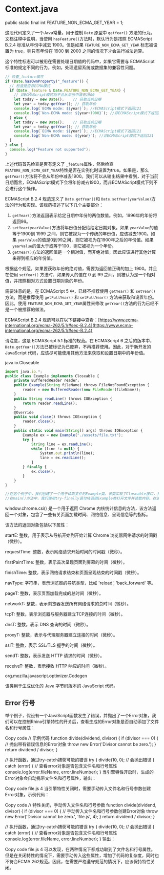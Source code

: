 # Context.java

 public static final int FEATURE_NON_ECMA_GET_YEAR = 1;

这段代码定义了一个Java常量，用于控制 `Date` 原型中 `getYear()` 方法的行为。文档注释中说明，当使用 `hasFeature()`方法时，默认行为是按照 ECMAScript B.2.4 标准从年份中减去 1900。但是如果 `FEATURE_NON_ECMA_GET_YEAR` 标志被设置为 true，则只有年份在 1900 到 2000 之间的情况下才会进行减法运算。

这个特性标志可以被用在需要处理日期值的代码中，如果它需要与 ECMAScript 标准的规定不同的行为，例如，处理遗留系统或数据集的兼容性问题。

```JavaScript
// 检查_feature属性
if (Date.hasOwnProperty("_feature")) {
  // 检查是否非ECMA模式
  if (Date._feature & Date.FEATURE_NON_ECMA_GET_YEAR) {
    // 非ECMAScript模式将不会从年份中减去1900
    let today = new Date();    // 获取当前日期
    let year = today.getYear(); // 获取年份
    console.log(`ECMA mode: ${year}`); //ECMAScript模式下返回121
    console.log(`Non-ECMA mode: ${year+1900}`); //非ECMAScript模式下返回2021
  } else {
    let today = new Date();    // 获取当前日期
    let year = today.getYear(); // 获取年份
    console.log(`ECMA mode: ${year}`); //ECMAScript模式下返回121
    console.log(`Non-ECMA mode: ${year}`); //非ECMAScript模式下返回121
  }
} else {
  console.log("Feature not supported");
}
```

上述代码首先检查是否有定义了 `_feature`属性，然后检查 `FEATURE_NON_ECMA_GET_YEAR`特性是否在实例化时设置为true。如果是，那么 `getYear()`方法将不会从年份中减去1900。我们可以从输出结果中看到，对于当前日期而言，ECMAScript模式下会将年份减去1900，而非ECMAScript模式下则不会进行这个操作。

ECMAScript B.2.4 规范定义了 `Date.getYear()`和 `Date.setYear(yearValue)`方法的行为和实现。该规范描述了以下几个主要部分：

1. `getYear()`方法返回表示给定日期中年份的两位数值。例如，1996年的年份将返回96。
2. `setYear(yearValue)`方法将年份值分配给给定日期对象。如果 `yearValue`的值等于1900到 1999 之间，则它被视为一个传统的年份值，应该减去1900。如果 `yearValue`的值是0到99之间，则它被视为在1900年之后的年份值。如果 `yearValue`的值大于或等于100，则它被视为一个年份。
3. `getYear()`方法的返回值是一个相对值，而非绝对值，因此应该进行其他计算来得到相应的年份值。

根据这个规范，如果要获取年份的绝对值，需要为返回值正确的加上 1900。并且在使用 `setYear()` 方法时，如果传入的值在 0 到 99 之间，则被认为是一个相对值，并按照相对方式设置日期对象的年份。

需要注意的是，在 ECMAScript 5 中，已经不推荐使用 `getYear()` 和 `setYear()` 方法，而是推荐使用 `getFullYear()` 和 `setFullYear()` 方法来获取和设置年份。因此，使用 `FEATURE_NON_ECMA_GET_YEAR`属性来修改 `getYear()`方法的行为已经不是一个被推荐的做法。

ECMAScript B.2.4 规范可以在以下链接中查看：[https://www.ecma-international.org/ecma-262/5.1/#sec-B.2.4](https://www.ecma-international.org/ecma-262/5.1/#sec-B.2.4)

请注意，这是 ECMAScript 5.1 标准的规范。在 ECMAScript 6 之后的版本中，`Date.getYear()`方法已被标记为已废弃，不再推荐使用。因此，对于新开发的 JavaScript 代码，应该尽可能使用其他方法来获取和设置日期中的年份值。

java.io.Closeable

```JavaScript
import java.io.*;
public class Example implements Closeable {
    private BufferedReader reader;
    public Example(String fileName) throws FileNotFoundException {
        reader = new BufferedReader(new FileReader(fileName));
    }
    public String readLine() throws IOException {
        return reader.readLine();
    }
    @Override
    public void close() throws IOException {
        reader.close();
    }
    public static void main(String[] args) throws IOException {
        Example ex = new Example("./assets/file.txt");
        try {
            String line = ex.readLine();
            while (line != null) {
                System.out.println(line);
                line = ex.readLine();
            }
        } finally {
            ex.close();
        }
    }
}

//在这个例子中，我们创建了一个用于读取文件的Example类。该类实现了Closeable接口，并重写close()方法，以在程序结束时关闭读取文件的BufferedReader资源。
//在main()方法中，我们使用try-finally语句块调用Example类打开文件并读取内容。在这个例子中，不管是否出现异常，finally块中的ex.close()语句都会执行，以确保文件资源得到释放。
```

window.chrome.csi() 是一个用于返回 Chrome 内核统计信息的方法，该方法返回一个对象，包含了一些有关页面加载时间、网络信息、呈现信息等的指标。

该方法的返回对象包括以下属性：

startE: 整数，用于表示从导航开始到开始计算 Chrome 浏览器网络请求的时间戳（微秒）。

requestTime: 整数，表示网络请求开始时间的时间戳（微秒）。

firstPaintTime: 整数，表示首次呈现页面到屏幕的时间（微秒）。

finishTime: 整数，表示网络请求结束和页面呈现结束的时间戳（微秒）。

navType: 字符串，表示浏览器的导航类型，比如 'reload', 'back_forward' 等。

pageT: 整数，表示页面加载完成的总时间（微秒）。

networkT: 整数，表示浏览器发送所有网络请求的总时间（微秒）。

tcpT: 整数，表示浏览器与服务器建立TCP连接的时间（微秒）。

dnsT: 整数，表示 DNS 查询的时间（微秒）。

proxyT: 整数，表示与代理服务器建立连接的时间（微秒）。

sslT: 整数，表示 SSL/TLS 握手的时间（微秒）。

sendT: 整数，表示发送 HTTP 请求的时间（微秒）。

receiveT: 整数，表示接收 HTTP 响应的时间（微秒）。


org.mozilla.javascript.optimizer.Codegen

该类用于生成优化的 Java 字节码版本的 JavaScript 代码。

## Error 行号

举个例子，假设有一个JavaScript函数发生了错误，并抛出了一个Error对象，我们可以在控制Rhino引擎特性的开关后，查看生成的Error对象是否自动添加了文件名和行号属性：

Copy code
// 示例代码
function divide(dividend, divisor) {
  if (divisor === 0) {
    // 抛出带有错误信息的Error对象
    throw new Error('Divisor cannot be zero.');
  }
  return dividend / divisor;
}

// 执行函数，通过try-catch捕获可能的错误
try {
  divide(10, 0); // 会抛出错误
} catch (error) {
  // 查看error对象是否包含文件名和行号属性
  console.log(error.fileName, error.lineNumber);
}
当引擎特性开启时，生成的Error对象会自动携带文件名和行号属性，输出：

Copy code
file.js 4
当引擎特性关闭时，需要手动传入文件名和行号参数创建Error对象，示例代码：

Copy code
// 特性关闭，手动传入文件名和行号参数
function divide(dividend, divisor) {
  if (divisor === 0) {
    // 手动传入文件名和行号参数创建Error对象
    throw new Error('Divisor cannot be zero.', 'file.js', 4);
  }
  return dividend / divisor;
}

// 执行函数，通过try-catch捕获可能的错误
try {
  divide(10, 0); // 会抛出错误
} catch (error) {
  // 查看error对象是否包含文件名和行号属性
  console.log(error.fileName, error.lineNumber);
}
输出：

Copy code
file.js 4
可以发现，在两种情况下都成功取到了文件名和行号属性。但是在关闭特性的情况下，需要手动传入这些属性，增加了代码的复杂度，同时也不符合ECMA 262规范。因此，在需要严格遵守规范的情况下，应该保持特性关闭。